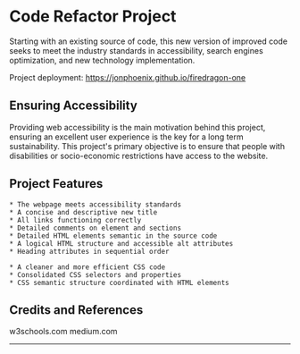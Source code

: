 # Code Refactor Project

Starting with an existing source of code, this new version of improved code seeks to meet the industry standards in accessibility, search engines optimization, and new technology implementation.

Project deployment: https://jonphoenix.github.io/firedragon-one


## Ensuring Accessibility

Providing web accessibility is the main motivation behind this project, ensuring an excellent user experience is the key for a long term sustainability. This project's primary objective is to ensure that people with disabilities or socio-economic restrictions have access to the website.

## Project Features

```
* The webpage meets accessibility standards
* A concise and descriptive new title
* All links functioning correctly
* Detailed comments on element and sections
* Detailed HTML elements semantic in the source code
* A logical HTML structure and accessible alt attributes
* Heading attributes in sequential order

* A cleaner and more efficient CSS code
* Consolidated CSS selectors and properties
* CSS semantic structure coordinated with HTML elements
```

## Credits and References
w3schools.com
medium.com

- - -

